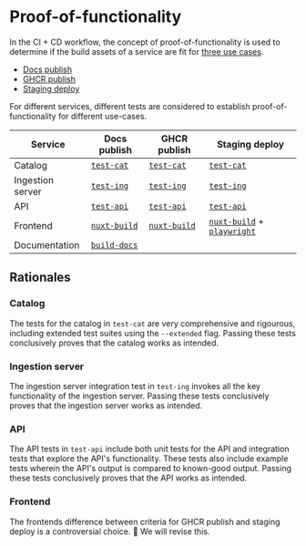 # Proof-of-functionality

In the CI + CD workflow, the concept of proof-of-functionality is used to
determine if the build assets of a service are fit for
[three use cases](/meta/ci_cd/flow.md).

- [Docs publish](/meta/ci_cd/flow.md#documentation)
- [GHCR publish](/meta/ci_cd/flow.md#docker-publishing)
- [Staging deploy](/meta/ci_cd/flow.md#deployment)

For different services, different tests are considered to establish
proof-of-functionality for different use-cases.

| Service          | Docs publish                                                 | GHCR publish                                                | Staging deploy                                                                                                    |
| ---------------- | ------------------------------------------------------------ | ----------------------------------------------------------- | ----------------------------------------------------------------------------------------------------------------- |
| Catalog          | [`test-cat`](/meta/ci_cd/jobs/catalog.md#test-cat)           | [`test-cat`](/meta/ci_cd/jobs/catalog.md#test-cat)          | [`test-cat`](/meta/ci_cd/jobs/catalog.md#test-cat)                                                                |
| Ingestion server | [`test-ing`](/meta/ci_cd/jobs/ingestion_server.md#test-ing)  | [`test-ing`](/meta/ci_cd/jobs/ingestion_server.md#test-ing) | [`test-ing`](/meta/ci_cd/jobs/ingestion_server.md#test-ing)                                                       |
| API              | [`test-api`](/meta/ci_cd/jobs/api.md#test-api)               | [`test-api`](/meta/ci_cd/jobs/api.md#test-api)              | [`test-api`](/meta/ci_cd/jobs/api.md#test-api)                                                                    |
| Frontend         | [`nuxt-build`](/meta/ci_cd/jobs/frontend.md#nuxt-build)      | [`nuxt-build`](/meta/ci_cd/jobs/frontend.md#nuxt-build)     | [`nuxt-build`](/meta/ci_cd/jobs/frontend.md#nuxt-build) + [`playwright`](/meta/ci_cd/jobs/frontend.md#playwright) |
| Documentation    | [`build-docs`](/meta/ci_cd/jobs/documentation.md#build-docs) |                                                             |                                                                                                                   |

## Rationales

### Catalog

The tests for the catalog in `test-cat` are very comprehensive and rigourous,
including extended test suites using the `--extended` flag. Passing these tests
conclusively proves that the catalog works as intended.

### Ingestion server

The ingestion server integration test in `test-ing` invokes all the key
functionality of the ingestion server. Passing these tests conclusively proves
that the ingestion server works as intended.

### API

The API tests in `test-api` include both unit tests for the API and integration
tests that explore the API's functionality. These tests also include example
tests wherein the API's output is compared to known-good output. Passing these
tests conclusively proves that the API works as intended.

### Frontend

The frontends difference between criteria for GHCR publish and staging deploy is
a controversial choice. 🚧 We will revise this.
